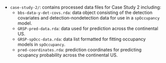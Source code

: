 + `case-study-2/`: contains processed data files for Case Study 2 including: 
     + `bbs-data-y-det-covs.rda`: data object consisting of the detection covariates and detection-nondetection data for use in a `spOccupancy` model.
     + `GRSP-pred-data.rda`: data used for prediction across the continental US.
     + `GRSP-spOcc-data.rda`: data list formatted for fitting occupancy models in `spOccupancy`.
     + `pred-coordinates.rda`: prediction coordinates for predicting ocupancy probability across the continental US.

